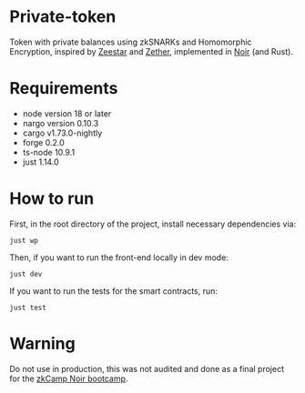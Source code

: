 # Private-token
Token with private balances using zkSNARKs and Homomorphic Encryption, inspired by [Zeestar](https://files.sri.inf.ethz.ch/website/papers/sp22-zeestar.pdf) and [Zether](https://crypto.stanford.edu/~buenz/papers/zether.pdf), implemented in [Noir](https://noir-lang.org/) (and Rust).

# Requirements
* node version 18 or later
* nargo version 0.10.3
* cargo v1.73.0-nightly
* forge 0.2.0
* ts-node 10.9.1
* just 1.14.0

# How to run
First, in the root directory of the project, install necessary dependencies via: 
```
just wp
```
Then, if you want to run the front-end locally in dev mode: 
```
just dev
```
If you want to run the tests for the smart contracts, run: 
```
just test
```
# Warning
Do not use in production, this was not audited and done as a final project for the [zkCamp Noir bootcamp](https://www.zkcamp.xyz/aztec).